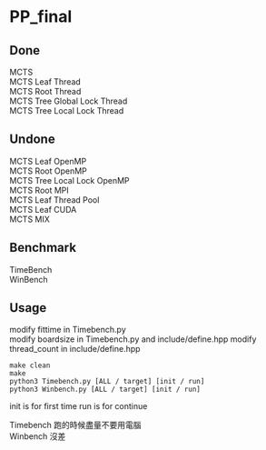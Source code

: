 # PP_final

## Done

MCTS  
MCTS Leaf Thread  
MCTS Root Thread  
MCTS Tree Global Lock Thread  
MCTS Tree Local Lock Thread

## Undone

MCTS Leaf OpenMP  
MCTS Root OpenMP  
MCTS Tree Local Lock OpenMP  
MCTS Root MPI  
MCTS Leaf Thread Pool  
MCTS Leaf CUDA  
MCTS MIX

## Benchmark

TimeBench  
WinBench

## Usage

modify fittime in Timebench.py  
modify boardsize in Timebench.py and include/define.hpp
modify thread_count in include/define.hpp

```shell=
make clean
make
python3 Timebench.py [ALL / target] [init / run]
python3 Winbench.py [ALL / target] [init / run]
```
init is for first time
run is for continue

Timebench 跑的時候盡量不要用電腦  
Winbench 沒差
